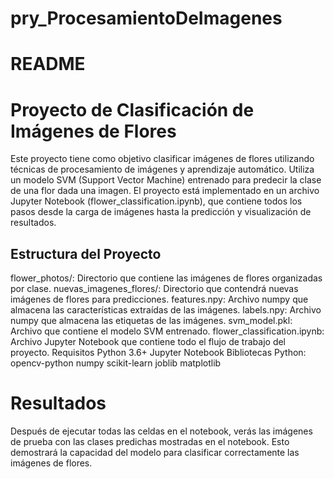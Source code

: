 # pry_ProcesamientoDeImagenes

# README
# Proyecto de Clasificación de Imágenes de Flores
Este proyecto tiene como objetivo clasificar imágenes de flores utilizando técnicas de procesamiento de imágenes y aprendizaje automático. Utiliza un modelo SVM (Support Vector Machine) entrenado para predecir la clase de una flor dada una imagen. El proyecto está implementado en un archivo Jupyter Notebook (flower_classification.ipynb), que contiene todos los pasos desde la carga de imágenes hasta la predicción y visualización de resultados.

## Estructura del Proyecto
flower_photos/: Directorio que contiene las imágenes de flores organizadas por clase.
nuevas_imagenes_flores/: Directorio que contendrá nuevas imágenes de flores para predicciones.
features.npy: Archivo numpy que almacena las características extraídas de las imágenes.
labels.npy: Archivo numpy que almacena las etiquetas de las imágenes.
svm_model.pkl: Archivo que contiene el modelo SVM entrenado.
flower_classification.ipynb: Archivo Jupyter Notebook que contiene todo el flujo de trabajo del proyecto.
Requisitos
Python 3.6+
Jupyter Notebook
Bibliotecas Python:
opencv-python
numpy
scikit-learn
joblib
matplotlib

# Resultados
Después de ejecutar todas las celdas en el notebook, verás las imágenes de prueba con las clases predichas mostradas en el notebook. Esto demostrará la capacidad del modelo para clasificar correctamente las imágenes de flores.